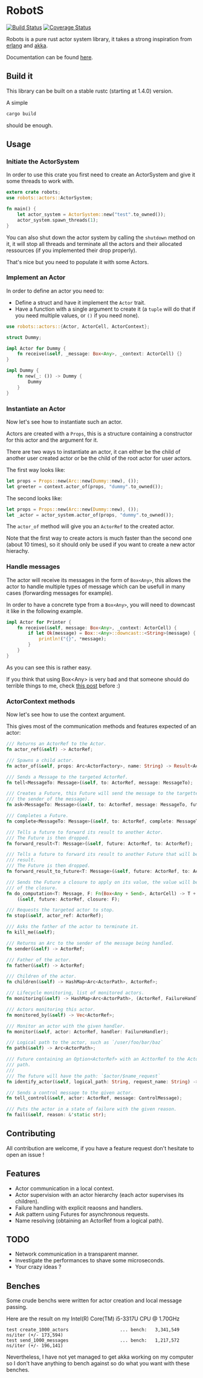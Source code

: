 # RobotS

[![Build Status](https://travis-ci.org/gamazeps/RobotS.svg?branch=travis__test)](https://travis-ci.org/gamazeps/RobotS)
[![Coverage Status](https://coveralls.io/repos/gamazeps/RobotS/badge.svg?branch=master&service=github)](https://coveralls.io/github/gamazeps/RobotS?branch=master)

Robots is a pure rust actor system library, it takes a strong inspiration from [erlang](https://www.erlang.org/) and
[akka](http://akka.io).

Documentation can be found [here](http://gamazeps.github.io/RobotS/).

## Build it

This library can be built on a stable rustc (starting at 1.4.0) version.

A simple
```bash
cargo build
```
should be enough.

## Usage

### Initiate the ActorSystem

In order to use this crate you first need to create an ActorSystem and give it some threads to work
with.

```rust
extern crate robots;
use robots::actors::ActorSystem;

fn main() {
    let actor_system = ActorSystem::new("test".to_owned());
    actor_system.spawn_threads(1);
}
```

You can also shut down the actor system by calling the `shutdown` method on it, it will  stop all
threads and terminate all the actors and their allocated ressources (if you implemented their drop
properly).

That's nice but you need to populate it with some Actors.

### Implement an Actor

In order to define an actor you need to:

  * Define a struct and have it implement the `Actor` trait.
  * Have a function with a single argument to create it (a `tuple` will do that if you need multiple
    values, or `()` if you need none).

```rust
use robots::actors::{Actor, ActorCell, ActorContext};

struct Dummy;

impl Actor for Dummy {
    fn receive(&self, _message: Box<Any>, _context: ActorCell) {}
}

impl Dummy {
    fn new(_: ()) -> Dummy {
        Dummy
    }
}
```

### Instantiate an Actor

Now let's see how to instantiate such an actor.

Actors are created with a `Props`, this is a structure containing a constructor for this actor and
the argument for it.

There are two ways to instantiate an actor, it can either be the child of another user created actor
or be the child of the root actor for user actors.

The first way looks like:

```rust
let props = Props::new(Arc::new(Dummy::new), ());
let greeter = context.actor_of(props, "dummy".to_owned());
```

The second looks like:

```rust
let props = Props::new(Arc::new(Dummy::new), ());
let _actor = actor_system.actor_of(props, "dummy".to_owned());
```

The `actor_of` method will give you an `ActorRef` to the created actor.

Note that the first way to create actors is much faster than the second one (about 10 times), so it
should only be used if you want to create a new actor hierachy.

### Handle messages

The actor will receive its messages in the form of `Box<Any>`, this allows the actor to handle
multiple types of message which can be usefull in many cases (forwarding messages for example).

In order to have a concrete type from a `Box<Any>`, you will need to downcast it like in the
following example.

```rust
impl Actor for Printer {
    fn receive(&self, message: Box<Any>, _context: ActorCell) {
        if let Ok(message) = Box::<Any>::downcast::<String>(message) {
            println!("{}", *message);
        }
    }
}
```

As you can see this is rather easy.

If you think that using Box&lt;Any> is very bad and that someone should do terrible things to me, check
[this post](http://gamazeps.github.io/why-boxany.html) before :)

### ActorContext methods

Now let's see how to use the context argument.

This gives most of the communication methods and features expected of an actor:

```rust
/// Returns an ActorRef to the Actor.
fn actor_ref(&self) -> ActorRef;

/// Spawns a child actor.
fn actor_of(&self, props: Arc<ActorFactory>, name: String) -> Result<ActorRef, &'static str>;

/// Sends a Message to the targeted ActorRef.
fn tell<MessageTo: Message>(&self, to: ActorRef, message: MessageTo);

/// Creates a Future, this Future will send the message to the targetted ActorRef (and thus be
/// the sender of the message).
fn ask<MessageTo: Message>(&self, to: ActorRef, message: MessageTo, future_name: String) -> ActorRef;

/// Completes a Future.
fn complete<MessageTo: Message>(&self, to: ActorRef, complete: MessageTo);

/// Tells a future to forward its result to another Actor.
/// The Future is then dropped.
fn forward_result<T: Message>(&self, future: ActorRef, to: ActorRef);

/// Tells a future to forward its result to another Future that will be completed with this
/// result.
/// The Future is then dropped.
fn forward_result_to_future<T: Message>(&self, future: ActorRef, to: ActorRef);

/// Sends the Future a closure to apply on its value, the value will be updated with the output
/// of the closure.
fn do_computation<T: Message, F: Fn(Box<Any + Send>, ActorCell) -> T + Send + Sync + 'static>
    (&self, future: ActorRef, closure: F);

/// Requests the targeted actor to stop.
fn stop(&self, actor_ref: ActorRef);

/// Asks the father of the actor to terminate it.
fn kill_me(&self);

/// Returns an Arc to the sender of the message being handled.
fn sender(&self) -> ActorRef;

/// Father of the actor.
fn father(&self) -> ActorRef;

/// Children of the actor.
fn children(&self) -> HashMap<Arc<ActorPath>, ActorRef>;

/// Lifecycle monitoring, list of monitored actors.
fn monitoring(&self) -> HashMap<Arc<ActorPath>, (ActorRef, FailureHandler)>;

/// Actors monitoring this actor.
fn monitored_by(&self) -> Vec<ActorRef>;

/// Monitor an actor with the given handler.
fn monitor(&self, actor: ActorRef, handler: FailureHandler);

/// Logical path to the actor, such as `/user/foo/bar/baz`
fn path(&self) -> Arc<ActorPath>;

/// Future containing an Option<ActorRef> with an ActtorRef to the Actor with the given logical
/// path.
///
/// The future will have the path: `$actor/$name_request`
fn identify_actor(&self, logical_path: String, request_name: String) -> ActorRef;

/// Sends a control message to the given actor.
fn tell_control(&self, actor: ActorRef, message: ControlMessage);

/// Puts the actor in a state of failure with the given reason.
fn fail(&self, reason: &'static str);
```

## Contributing

All contribution are welcome, if you have a feature request don't hesitate to open an issue !

## Features

  * Actor communication in a local context.
  * Actor supervision with an actor hierarchy (each actor supervises its children).
  * Failure handling with explicit reaosns and handlers.
  * Ask pattern using Futures for asynchronous requests.
  * Name resolving (obtaining an ActorRef from a logical path).

## TODO

  * Network communication in a transparent manner.
  * Investigate the performances to shave some microseconds.
  * Your crazy ideas ?

## Benches

Some crude benchs were written for actor creation and local message passing.

Here are the result on my Intel(R) Core(TM) i5-3317U CPU @ 1.70GHz

```
test create_1000_actors                   ... bench:   3,341,549 ns/iter (+/- 173,594)
test send_1000_messages                   ... bench:   1,217,572 ns/iter (+/- 196,141)
```

Nevertheless, I have not yet managed to get akka working on my computer so I don't have anything to
bench against so do what you want with these benches.
